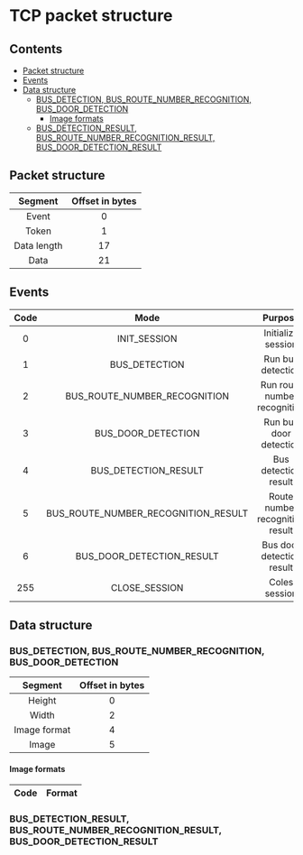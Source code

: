 # TCP packet structure

## Contents

* [Packet structure](##Packet-structure)
* [Events](##Events)
* [Data structure](##Data-structure)
  * [BUS_DETECTION, BUS_ROUTE_NUMBER_RECOGNITION, BUS_DOOR_DETECTION](###BUS_DETECTION,-BUS_ROUTE_NUMBER_RECOGNITION,-BUS_DOOR_DETECTION)
    * [Image formats](#Image-formats)
  * [BUS_DETECTION_RESULT, BUS_ROUTE_NUMBER_RECOGNITION_RESULT, BUS_DOOR_DETECTION_RESULT](###BUS_DETECTION_RESULT,-BUS_ROUTE_NUMBER_RECOGNITION_RESULT,-BUS_DOOR_DETECTION_RESULT)

## Packet structure

| Segment     | Offset in bytes |
|:-----------:|:---------------:|
| Event       | 0               |
| Token       | 1               |
| Data length | 17              |
| Data        | 21              |

## Events

| Code | Mode                                | Purpose                         |
|:----:|:-----------------------------------:|:-------------------------------:|
| 0    | INIT_SESSION                        | Initialize session              |
| 1    | BUS_DETECTION                       | Run bus detection               |
| 2    | BUS_ROUTE_NUMBER_RECOGNITION        | Run route number recognition    |
| 3    | BUS_DOOR_DETECTION                  | Run bus door detection          |
| 4    | BUS_DETECTION_RESULT                | Bus detection result            |
| 5    | BUS_ROUTE_NUMBER_RECOGNITION_RESULT | Route number recognition result |
| 6    | BUS_DOOR_DETECTION_RESULT           | Bus door detection result       |
| 255  | CLOSE_SESSION                       | Coles session                   |

## Data structure

### BUS_DETECTION, BUS_ROUTE_NUMBER_RECOGNITION, BUS_DOOR_DETECTION

| Segment      | Offset in bytes |
|:------------:|:---------------:|
| Height       | 0               |
| Width        | 2               |
| Image format | 4               |
| Image        | 5               |

#### Image formats

|Code | Format |
|:---:|:------:|

### BUS_DETECTION_RESULT, BUS_ROUTE_NUMBER_RECOGNITION_RESULT, BUS_DOOR_DETECTION_RESULT

